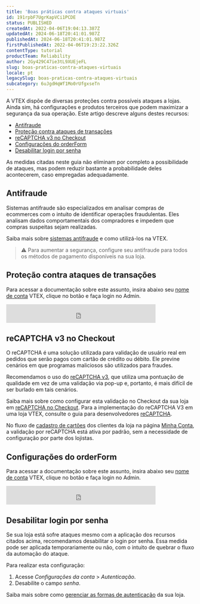 ```yaml
---
title: 'Boas práticas contra ataques virtuais'
id: 191rpbF7UgrKapVCi1PCDE
status: PUBLISHED
createdAt: 2022-04-06T19:04:13.387Z
updatedAt: 2024-06-18T20:41:01.987Z
publishedAt: 2024-06-18T20:41:01.987Z
firstPublishedAt: 2022-04-06T19:23:22.326Z
contentType: tutorial
productTeam: Reliability
author: 2Gy429C47ie3tL9XUEjeFL
slug: boas-praticas-contra-ataques-virtuais
locale: pt
legacySlug: boas-praticas-contra-ataques-virtuais
subcategory: 6uJgdHqWf1Mo0rUfgxseTn
---
```


A VTEX dispõe de diversas proteções contra possíveis ataques a lojas. Ainda sim, há configurações e produtos terceiros que podem maximizar a segurança da sua operação. Este artigo descreve alguns destes recursos:

* [Antifraude](#antifraude)
* [Proteção contra ataques de transações](#protecao-contra-ataques-de-transacoes)
* [reCAPTCHA v3 no Checkout](#recaptcha-v3-no-checkout)
* [Configurações do orderForm](#configuracoes-do-orderform)
* [Desabilitar login por senha](#desabilitar-login-por-senha)

<div class = "alert alert-info">
  <p>As medidas citadas neste guia não eliminam por completo a possibilidade de ataques, mas podem reduzir bastante a probabilidade deles acontecerem, caso empregadas adequadamente.</p>
</div>

## Antifraude

Sistemas antifraude são especializados em analisar compras de ecommerces com o intuito de identificar operações fraudulentas. Eles analisam dados comportamentais dos compradores e impedem que compras suspeitas sejam realizadas.

Saiba mais sobre [sistemas antifraude](https://help.vtex.com/pt/tutorial/what-is-anti-fraud) e como utilizá-los na VTEX.

>⚠️ Para aumentar a segurança, configure seu antifraude para todos os métodos de pagamento disponíveis na sua loja.

## Proteção contra ataques de transações

Para acessar a documentação sobre este assunto, insira abaixo seu [nome de conta](https://help.vtex.com/pt/tutorial/what-is-an-account-name--i0mIGLcg3QyEy8OCicEoC) VTEX, clique no botão e faça login no Admin.

<iframe src="https://help.vtex.com/insertaccountname?id=62oQBmi7UZlYlgb0Ha1hZ3" title="Insira seu nome de conta e clique no botão." frameBorder="0" width="400" height="50"></iframe>

## reCAPTCHA v3 no Checkout

O reCAPTCHA é uma solução utilizada para validação de usuário real em pedidos que serão pagos com cartão de crédito ou débito. Ele previne cenários em que programas maliciosos são utilizados para fraudes.

Recomendamos o uso do [reCAPTCHA v3](https://help.vtex.com/en/tutorial/using-recaptcha-at-checkout--18Te3oDd7f4qcjKu9jhNzP#recaptcha-v3), que utiliza uma pontuação de qualidade em vez de uma validação via pop-up e, portanto, é mais difícil de ser burlado em tais cenários.

Saiba mais sobre como configurar esta validação no Checkout da sua loja em [reCAPTCHA no Checkout](https://help.vtex.com/pt/tutorial/recaptcha-no-checkout--18Te3oDd7f4qcjKu9jhNzP#). Para a implementação do reCAPTCHA V3 em uma loja VTEX, consulte o guia para desenvolvedores [reCAPTCHA](https://developers.vtex.com/docs/guides/recaptcha#recaptcha-v3-score).

<div class = "alert alert-info">
  <p>No fluxo de <a href="https://help.vtex.com/pt/tutorial/tutorial/how-does-my-account-work--2BQ3GiqhqGJTXsWVuio3Xh#cartoes">cadastro de cartões</a> dos clientes da loja na página <a href="https://help.vtex.com/pt/tutorial/como-funciona-a-minha-conta--2BQ3GiqhqGJTXsWVuio3Xh">Minha Conta</a>, a validação por reCAPTCHA está ativa por padrão, sem a necessidade de configuração por parte dos lojistas.</p>
</div>

## Configurações do orderForm

Para acessar a documentação sobre este assunto, insira abaixo seu [nome de conta](https://help.vtex.com/pt/tutorial/what-is-an-account-name--i0mIGLcg3QyEy8OCicEoC) VTEX, clique no botão e faça login no Admin.

<iframe src="https://help.vtex.com/insertaccountname?id=7EAqNk48KP2QHnCxu856jT" title="Insira seu nome de conta e clique no botão." frameBorder="0" width="400" height="50"></iframe>

## Desabilitar login por senha

Se sua loja está sofre ataques mesmo com a aplicação dos recursos citados acima, recomendamos desabilitar o login por senha. Essa medida pode ser aplicada temporariamente ou não, com o intuito de quebrar o fluxo da automação do ataque.

Para realizar esta configuração:

1. Acesse *Configurações da conta* > *Autenticação*.
2. Desabilite o campo *senha*.

Saiba mais sobre como [gerenciar as formas de autenticação](https://help.vtex.com/pt/tutorial/pagina-de-autenticacao--21CkKHLKP1o41lUpGhuRUs#) da sua loja.


